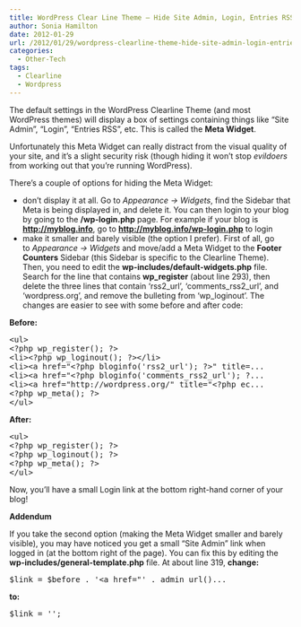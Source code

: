 ```yaml
---
title: WordPress Clear Line Theme – Hide Site Admin, Login, Entries RSS
author: Sonia Hamilton
date: 2012-01-29
url: /2012/01/29/wordpress-clearline-theme-hide-site-admin-login-entries-rss/
categories:
  - Other-Tech
tags:
  - Clearline
  - Wordpress
---
```

The default settings in the WordPress Clearline Theme (and most WordPress themes) will display a box of settings containing things like &#8220;Site Admin&#8221;, &#8220;Login&#8221;, &#8220;Entries RSS&#8221;, etc. This is called the **Meta Widget**.

<!--more-->

Unfortunately this Meta Widget can really distract from the visual quality of your site, and it&#8217;s a slight security risk (though hiding it won&#8217;t stop *evildoers* from working out that you&#8217;re running WordPress).

There&#8217;s a couple of options for hiding the Meta Widget:

  * don&#8217;t display it at all. Go to *Appearance -> Widgets*, find the Sidebar that Meta is being displayed in, and delete it. You can then login to your blog by going to the **/wp-login.php** page. For example if your blog is **http://myblog.info**, go to **http://myblog.info/wp-login.php** to login
  * make it smaller and barely visible (the option I prefer). First of all, go to *Appearance -> Widgets* and move/add a Meta Widget to the **Footer Counters** Sidebar (this Sidebar is specific to the Clearline Theme). Then, you need to edit the **wp-includes/default-widgets.php** file. Search for the line that contains **wp_register** (about line 293), then delete the three lines that contain &#8216;rss2\_url&#8217;, &#8216;comments\_rss2\_url&#8217;, and &#8216;wordpress.org&#8217;, and remove the bulleting from &#8216;wp\_loginout&#8217;. The changes are easier to see with some before and after code:

**Before:**

<pre>&lt;ul&gt;
&lt;?php wp_register(); ?&gt;
&lt;li&gt;&lt;?php wp_loginout(); ?&gt;&lt;/li&gt;
&lt;li&gt;&lt;a href="&lt;?php bloginfo('rss2_url'); ?&gt;" title=...
&lt;li&gt;&lt;a href="&lt;?php bloginfo('comments_rss2_url'); ?...
&lt;li&gt;&lt;a href="http://wordpress.org/" title="&lt;?php ec...
&lt;?php wp_meta(); ?&gt;
&lt;/ul&gt;</pre>

**After:**

<pre>&lt;ul&gt;
&lt;?php wp_register(); ?&gt;
&lt;?php wp_loginout(); ?&gt;
&lt;?php wp_meta(); ?&gt;
&lt;/ul&gt;</pre>

Now, you&#8217;ll have a small Login link at the bottom right-hand corner of your blog!

**Addendum**

If you take the second option (making the Meta Widget smaller and barely visible), you may have noticed you get a small &#8220;Site Admin&#8221; link when logged in (at the bottom right of the page). You can fix this by editing the **wp-includes/general-template.php** file. At about line 319, **change:**

<pre>$link = $before . '&lt;a href="' . admin_url()...</pre>

**to:**

<pre>$link = '';</pre>
